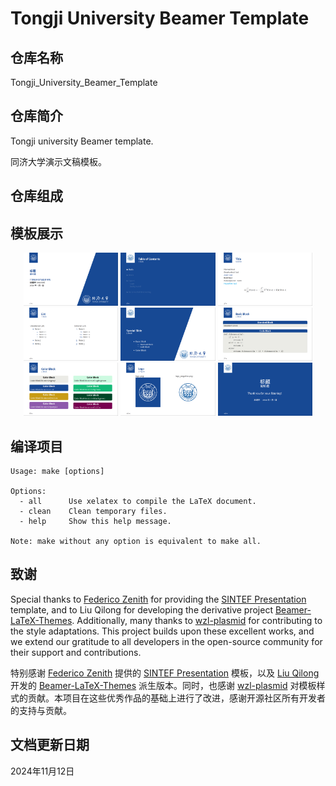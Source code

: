 # Tongji University Beamer Template

## 仓库名称

Tongji_University_Beamer_Template

## 仓库简介

Tongji university Beamer template.

同济大学演示文稿模板。

## 仓库组成

## 模板展示

<p align="center">
  <img src="assets/Demonstration1.png" width="30%">
  <img src="assets/Demonstration2.png" width="30%">
  <img src="assets/Demonstration3.png" width="30%">
  <img src="assets/Demonstration4.png" width="30%">
  <img src="assets/Demonstration5.png" width="30%">
  <img src="assets/Demonstration6.png" width="30%">
  <img src="assets/Demonstration7.png" width="30%">
  <img src="assets/Demonstration8.png" width="30%">
  <img src="assets/Demonstration9.png" width="30%">
</p>

## 编译项目

```
Usage: make [options]

Options:
  - all      Use xelatex to compile the LaTeX document.
  - clean    Clean temporary files.
  - help     Show this help message.

Note: make without any option is equivalent to make all.
```

## 致谢

Special thanks to [Federico Zenith](mailto:federico.zenith@sintef.no) for providing the [SINTEF Presentation](https://www.overleaf.com/latex/templates/sintef-presentation/jhbhdffczpnx) template, and to Liu Qilong for developing the derivative project [Beamer-LaTeX-Themes](https://github.com/TOB-KNPOB/Beamer-LaTeX-Themes). Additionally, many thanks to [wzl-plasmid](https://github.com/wzl-plasmid) for contributing to the style adaptations. This project builds upon these excellent works, and we extend our gratitude to all developers in the open-source community for their support and contributions.

特别感谢 [Federico Zenith](mailto:federico.zenith@sintef.no) 提供的 [SINTEF Presentation](https://www.overleaf.com/latex/templates/sintef-presentation/jhbhdffczpnx) 模板，以及 [Liu Qilong](mailto:qilong-kirov.liu@outlook.com) 开发的 [Beamer-LaTeX-Themes](https://github.com/TOB-KNPOB/Beamer-LaTeX-Themes) 派生版本。同时，也感谢 [wzl-plasmid](https://github.com/wzl-plasmid) 对模板样式的贡献。本项目在这些优秀作品的基础上进行了改进，感谢开源社区所有开发者的支持与贡献。

## 文档更新日期

2024年11月12日